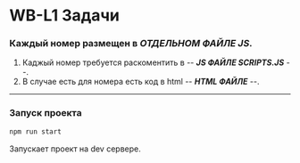 # WB-L1 Задачи

### Каждый номер размещен в ***ОТДЕЛЬНОМ ФАЙЛЕ JS***.

1. Каджый номер требуется раскоментить в -- ***JS ФАЙЛЕ SCRIPTS.JS*** --.  
2. В случае есть для номера есть код в html -- ***HTML ФАЙЛЕ*** --.

---

### Запуск проекта 

```javascript
npm run start
```
Запускает проект на dev сервере.
